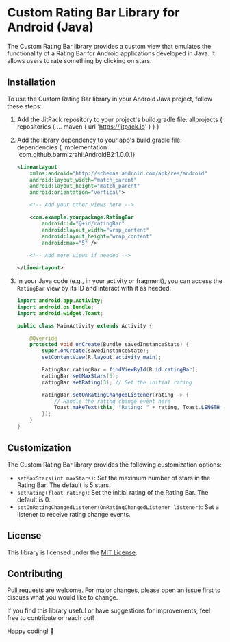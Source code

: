 
# Custom Rating Bar Library for Android (Java)

The Custom Rating Bar library provides a custom view that emulates the functionality of a Rating Bar for Android applications developed in Java. It allows users to rate something by clicking on stars.


## Installation

To use the Custom Rating Bar library in your Android Java project, follow these steps:

1. Add the JitPack repository to your project's build.gradle file:
allprojects {
    repositories {
        ...
        maven { url 'https://jitpack.io' }
    }
}

2. Add the library dependency to your app's build.gradle file:
dependencies {
	        implementation 'com.github.barmizrahi:AndroidB2:1.0.0.1}

   ```xml
   <LinearLayout
       xmlns:android="http://schemas.android.com/apk/res/android"
       android:layout_width="match_parent"
       android:layout_height="match_parent"
       android:orientation="vertical">

       <!-- Add your other views here -->

       <com.example.yourpackage.RatingBar
           android:id="@+id/ratingBar"
           android:layout_width="wrap_content"
           android:layout_height="wrap_content"
           android:max="5" />
       
       <!-- Add more views if needed -->

   </LinearLayout>
   ```

4. In your Java code (e.g., in your activity or fragment), you can access the `RatingBar` view by its ID and interact with it as needed:

   ```java
   import android.app.Activity;
   import android.os.Bundle;
   import android.widget.Toast;

   public class MainActivity extends Activity {

       @Override
       protected void onCreate(Bundle savedInstanceState) {
           super.onCreate(savedInstanceState);
           setContentView(R.layout.activity_main);

           RatingBar ratingBar = findViewById(R.id.ratingBar);
           ratingBar.setMaxStars(5);
           ratingBar.setRating(3); // Set the initial rating

           ratingBar.setOnRatingChangedListener(rating -> {
               // Handle the rating change event here
               Toast.makeText(this, "Rating: " + rating, Toast.LENGTH_SHORT).show();
           });
       }
   }
   ```

## Customization

The Custom Rating Bar library provides the following customization options:

- `setMaxStars(int maxStars)`: Set the maximum number of stars in the Rating Bar. The default is 5 stars.
- `setRating(float rating)`: Set the initial rating of the Rating Bar. The default is 0.
- `setOnRatingChangedListener(OnRatingChangedListener listener)`: Set a listener to receive rating change events.

## License

This library is licensed under the [MIT License](LICENSE).

## Contributing

Pull requests are welcome. For major changes, please open an issue first to discuss what you would like to change.


If you find this library useful or have suggestions for improvements, feel free to contribute or reach out!

Happy coding! 🚀
```
